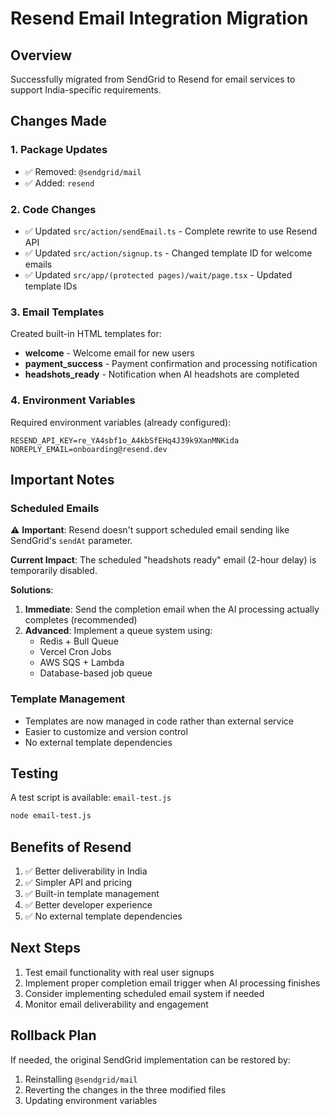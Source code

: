 # Resend Email Integration Migration

## Overview
Successfully migrated from SendGrid to Resend for email services to support India-specific requirements.

## Changes Made

### 1. Package Updates
- ✅ Removed: `@sendgrid/mail`
- ✅ Added: `resend`

### 2. Code Changes
- ✅ Updated `src/action/sendEmail.ts` - Complete rewrite to use Resend API
- ✅ Updated `src/action/signup.ts` - Changed template ID for welcome emails
- ✅ Updated `src/app/(protected pages)/wait/page.tsx` - Updated template IDs

### 3. Email Templates
Created built-in HTML templates for:
- **welcome** - Welcome email for new users
- **payment_success** - Payment confirmation and processing notification
- **headshots_ready** - Notification when AI headshots are completed

### 4. Environment Variables
Required environment variables (already configured):
```
RESEND_API_KEY=re_YA4sbf1o_A4kbSfEHq4J39k9XanMNKida
NOREPLY_EMAIL=onboarding@resend.dev
```

## Important Notes

### Scheduled Emails
⚠️ **Important**: Resend doesn't support scheduled email sending like SendGrid's `sendAt` parameter.

**Current Impact**: The scheduled "headshots ready" email (2-hour delay) is temporarily disabled.

**Solutions**:
1. **Immediate**: Send the completion email when the AI processing actually completes (recommended)
2. **Advanced**: Implement a queue system using:
   - Redis + Bull Queue
   - Vercel Cron Jobs
   - AWS SQS + Lambda
   - Database-based job queue

### Template Management
- Templates are now managed in code rather than external service
- Easier to customize and version control
- No external template dependencies

## Testing
A test script is available: `email-test.js`
```bash
node email-test.js
```

## Benefits of Resend
1. ✅ Better deliverability in India
2. ✅ Simpler API and pricing
3. ✅ Built-in template management
4. ✅ Better developer experience
5. ✅ No external template dependencies

## Next Steps
1. Test email functionality with real user signups
2. Implement proper completion email trigger when AI processing finishes
3. Consider implementing scheduled email system if needed
4. Monitor email deliverability and engagement

## Rollback Plan
If needed, the original SendGrid implementation can be restored by:
1. Reinstalling `@sendgrid/mail`
2. Reverting the changes in the three modified files
3. Updating environment variables

